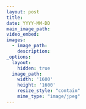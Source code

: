 ```yaml
---
layout: post
title:
date: YYYY-MM-DD
main_image_path:
video_embed:
images:
  - image_path:
    description:
_options:
  layout:
    hidden: true
  image_path:
    width: '1600'
    height: '1600'
    resize_style: "contain"
    mime_type: "image/jpeg"
---
```

